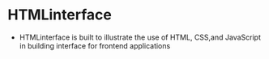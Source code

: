 # HTMLinterface
* HTMLinterface is built to illustrate the use
of HTML, CSS,and JavaScript in building interface
for frontend applications
